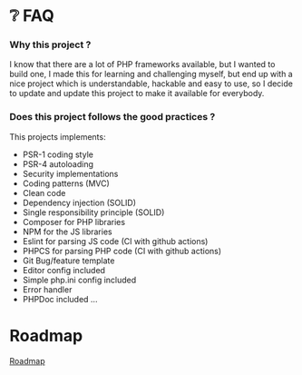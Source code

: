 # :grey_question: FAQ

### Why this project ?
I know that there are a lot of PHP frameworks available, but I wanted to build one, I made this for learning and challenging myself, but end up with a nice project which is understandable, hackable and easy to use, so I decide to update and update this project to make it available for everybody.

### Does this project follows the good practices ?
This projects implements:

- PSR-1 coding style
- PSR-4 autoloading
- Security implementations
- Coding patterns (MVC)
- Clean code
- Dependency injection (SOLID)
- Single responsibility principle (SOLID)
- Composer for PHP libraries
- NPM for the JS libraries
- Eslint for parsing JS code (CI with github actions)
- PHPCS for parsing PHP code (CI with github actions)
- Git Bug/feature template
- Editor config included
- Simple php.ini config included
- Error handler
- PHPDoc included
...

# Roadmap

[Roadmap](https://github.com/bakeiro/Light-PHP/projects)